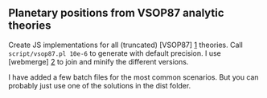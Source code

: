 ## Planetary positions from VSOP87 analytic theories

Create JS implementations for all (truncated) [VSOP87] [1] theories.
Call `script/vsop87.pl 10e-6` to generate with default precision.
I use [webmerge] [2] to join and minify the different versions.

[1]: ftp://ftp.imcce.fr/pub/ephem/planets/vsop87
[2]: https://github.com/mgreter/webmerge

I have added a few batch files for the most common scenarios. But you
can probably just use one of the solutions in the dist folder.

